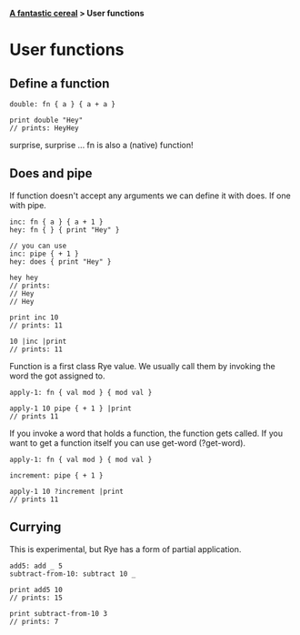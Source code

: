 <b><a href="./TOUR_0.html">A fantastic cereal</a> > User functions</b>

# User functions

## Define a function

```rye
double: fn { a } { a + a }

print double "Hey"
// prints: HeyHey
```

surprise, surprise ... fn is also a (native) function!

## Does and pipe

If function doesn't accept any arguments we can define it with does. If one with pipe.

```rye
inc: fn { a } { a + 1 }
hey: fn { } { print "Hey" }

// you can use
inc: pipe { + 1 }
hey: does { print "Hey" }

hey hey
// prints:
// Hey
// Hey

print inc 10
// prints: 11

10 |inc |print
// prints: 11
```

Function is a first class Rye value. We usually call them by invoking the word the got assigned to.

```rye
apply-1: fn { val mod } { mod val }

apply-1 10 pipe { + 1 } |print
// prints 11
```

If you invoke a word that holds a function, the function gets called. If you want to get a function itself you can use get-word (?get-word). 
```rye
apply-1: fn { val mod } { mod val }

increment: pipe { + 1 }

apply-1 10 ?increment |print
// prints 11

```


## Currying

This is experimental, but Rye has a form of partial application.

```rye
add5: add _ 5
subtract-from-10: subtract 10 _

print add5 10
// prints: 15

print subtract-from-10 3
// prints: 7

```

